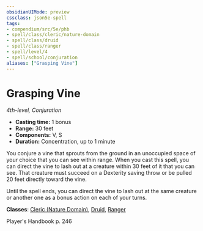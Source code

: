 ```yaml
---
obsidianUIMode: preview
cssclass: json5e-spell
tags:
- compendium/src/5e/phb
- spell/class/cleric/nature-domain
- spell/class/druid
- spell/class/ranger
- spell/level/4
- spell/school/conjuration
aliases: ["Grasping Vine"]
---
```

# Grasping Vine
*4th-level, Conjuration*  

- **Casting time:** 1 bonus
- **Range:** 30 feet
- **Components:** V, S
- **Duration:** Concentration, up to 1 minute

You conjure a vine that sprouts from the ground in an unoccupied space of your choice that you can see within range. When you cast this spell, you can direct the vine to lash out at a creature within 30 feet of it that you can see. That creature must succeed on a Dexterity saving throw or be pulled 20 feet directly toward the vine.

Until the spell ends, you can direct the vine to lash out at the same creature or another one as a bonus action on each of your turns.

**Classes**: [Cleric (Nature Domain)](../classes/cleric-nature-domain.md#), [Druid](../classes/druid.md#), [Ranger](../classes/ranger.md#)

Player's Handbook p. 246